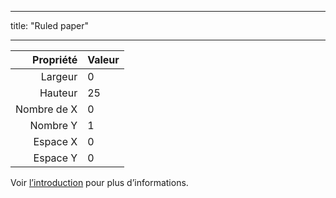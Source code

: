 - - -
title: "Ruled paper"
- - -

|   Propriété | Valeur |
| -----------:|:------ |
|     Largeur | 0      |
|     Hauteur | 25     |
| Nombre de X | 0      |
|    Nombre Y | 1      |
|    Espace X | 0      |
|    Espace Y | 0      |

Voir [l’introduction](intro) pour plus d’informations.
